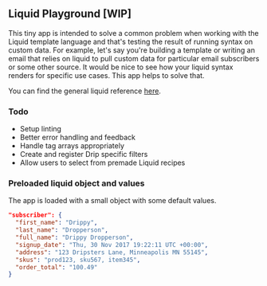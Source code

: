## Liquid Playground [WIP]

This tiny app is intended to solve a common problem when working with the Liquid template language and that's testing the result of running syntax on custom data. For example, let's say you're building a template or writing an email that relies on liquid to pull custom data for particular email subscribers or some other source. It would be nice to see how your liquid syntax renders for specific use cases. This app helps to solve that.

You can find the general liquid reference [here](http://shopify.github.io/liquid/basics/introduction/).

### Todo
- Setup linting
- Better error handling and feedback
- Handle tag arrays appropriately
- Create and register Drip specific filters
- Allow users to select from premade Liquid recipes

### Preloaded liquid object and values

The app is loaded with a small object with some default values. 

```json
"subscriber": {
  "first_name": "Drippy",
  "last_name": "Dropperson",
  "full_name": "Drippy Dropperson",
  "signup_date": "Thu, 30 Nov 2017 19:22:11 UTC +00:00",
  "address": "123 Dripsters Lane, Minneapolis MN 55145",
  "skus": "prod123, sku567, item345",
  "order_total": "100.49"
}

```